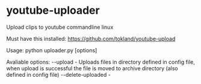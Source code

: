 # youtube-uploader
Upload clips to youtube commandline linux

Must have this installed: https://github.com/tokland/youtube-upload

Usage: python uploader.py [options]

Avaliable options:
--upload - Uploads files in directory defined in config file, when upload is successful the file is moved to archive directory (also defined in config file)
--delete-uploaded - 
